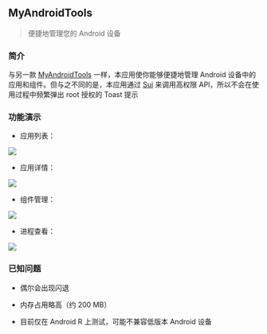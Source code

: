 ## MyAndroidTools

> 便捷地管理您的 Android 设备

### 简介

与另一款 [MyAndroidTools](https://www.myandroidtools.com/) 一样，本应用使你能够便捷地管理 Android 设备中的应用和组件。但与之不同的是，本应用通过 [Sui](https://github.com/RikkaApps/Sui) 来调用高权限 API，所以不会在使用过程中频繁弹出 root 授权的 Toast 提示

### 功能演示

* 应用列表：

![](images/demo-home.jpg)

* 应用详情：

![](images/demo-app-detail.jpg)

* 组件管理：

![](images/demo-component-manage.jpg)

* 进程查看：

![](images/demo-process.jpg)

### 已知问题

* 偶尔会出现闪退

* 内存占用略高（约 200 MB）

* 目前仅在 Android R 上测试，可能不兼容低版本 Android 设备
